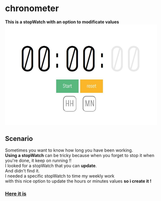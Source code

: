 <h1>chronometer</h1>

<strong>This is a stopWatch with an option to modificate values</strong><br>
<a href="https://damienlopvet.github.io/chronometer/"><img src="img/SharedScreenshot.jpg" width="500"></a>
<h2> Scenario </h2>
<p>Sometimes you want to know how long you have been working.<br>
<strong>Using a stopWatch </strong>can be tricky because when you forget to stop it when you're done, it keep on running !!<br>
I looked for a stopWatch that you can <strong>update</strong>. <br>
  And didn't find it.<br>
I needed a specific stopWatch to time my weekly work <br>
  with this nice option to update the hours or minutes values
  <strong>so i create it !</strong>
<h3><a href="https://damienlopvet.github.io/chronometer/">Here it is</a></h3>
